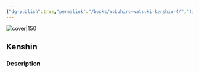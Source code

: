```yaml
---
{"dg-publish":true,"permalink":"/books/nobuhiro-watsuki-kenshin-4/","title":"\"Kenshin 4\"","tags":["manga","Fantasy"]}
---
```




![cover|150](http://books.google.com/books/content?id=Yfb6ZwEACAAJ&printsec=frontcover&img=1&zoom=1&source=gbs_api)

## Kenshin

### Description


```
